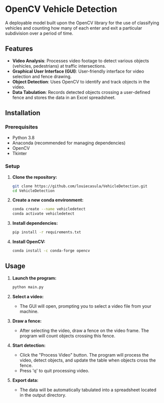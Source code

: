 # OpenCV Vehicle Detection
A deployable model built upon the OpenCV library for the use of classifying vehicles and counting how many of each enter and exit a particular subdivision over a period of time.

## Features

- **Video Analysis**: Processes video footage to detect various objects (vehicles, pedestrians) at traffic intersections.
- **Graphical User Interface (GUI)**: User-friendly interface for video selection and fence drawing.
- **Object Detection**: Uses OpenCV to identify and track objects in the video.
- **Data Tabulation**: Records detected objects crossing a user-defined fence and stores the data in an Excel spreadsheet.

## Installation

### Prerequisites

- Python 3.8
- Anaconda (recommended for managing dependencies)
- OpenCV
- Tkinter

### Setup

1. **Clone the repository:**
   ```bash
   git clone https://github.com/louiecasula/VehicleDetection.git
   cd VehicleDetection
   ```

2. **Create a new conda environment:**
   ```bash
   conda create --name vehicledetect
   conda activate vehicledetect
   ```

3. **Install dependencies:**
   ```bash
   pip install -r requirements.txt
   ```

4. **Install OpenCV:**
   ```bash
   conda install -c conda-forge opencv
   ```

## Usage

1. **Launch the program:**
   ```bash
   python main.py
   ```

2. **Select a video:**
   - The GUI will open, prompting you to select a video file from your machine.

3. **Draw a fence:**
   - After selecting the video, draw a fence on the video frame. The program will count objects crossing this fence.

4. **Start detection:**
   - Click the "Process Video" button. The program will process the video, detect objects, and update the table when objects cross the fence.
   - Press 'q' to quit processing video.

5. **Export data:**
   - The data will be automatically tabulated into a spreadsheet located in the output directory.
